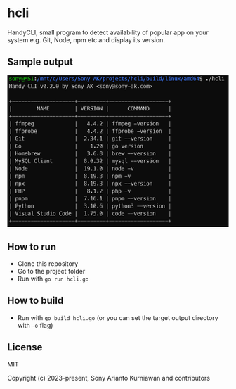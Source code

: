 # hcli
HandyCLI, small program to detect availability of popular app on your system e.g. Git, Node, npm etc and display its version.

## Sample output

![My image](https://raw.githubusercontent.com/radicalcircle/hcli/main/hcli-0.2.0.png?9832732)

## How to run

- Clone this repository
- Go to the project folder
- Run with `go run hcli.go`

## How to build

- Run with `go build hcli.go` (or you can set the target output directory with `-o` flag)

## License

MIT

Copyright (c) 2023-present, Sony Arianto Kurniawan and contributors
